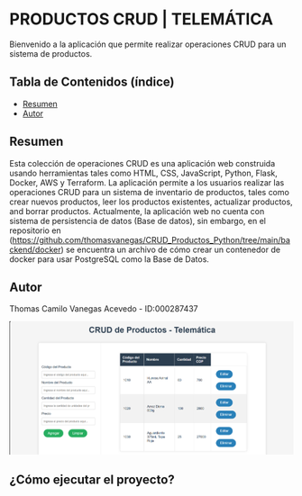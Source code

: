 # PRODUCTOS CRUD | TELEMÁTICA 

Bienvenido a la aplicación que permite realizar operaciones CRUD para un sistema de productos.

## Tabla de Contenidos (índice)

- [Resumen](#resumen)
- [Autor](#autor)

## Resumen

Esta colección de operaciones CRUD es una aplicación web construida usando herramientas tales como HTML, CSS, JavaScript, Python, Flask, Docker, AWS y Terraform. La aplicación permite a los usuarios realizar las operaciones CRUD para un sistema de inventario de productos, tales como crear nuevos productos, leer los productos existentes, actualizar productos, and borrar productos. Actualmente, la aplicación web no cuenta con sistema de persistencia de datos (Base de datos), sin embargo, en el repositorio en (https://github.com/thomasvanegas/CRUD_Productos_Python/tree/main/backend/docker) se encuentra un archivo de cómo crear un contenedor de docker para usar PostgreSQL como la Base de Datos.

## Autor

Thomas Camilo Vanegas Acevedo - ID:000287437

![Prueba](./imgs/demo_aplicacion.png)

## ¿Cómo ejecutar el proyecto?
